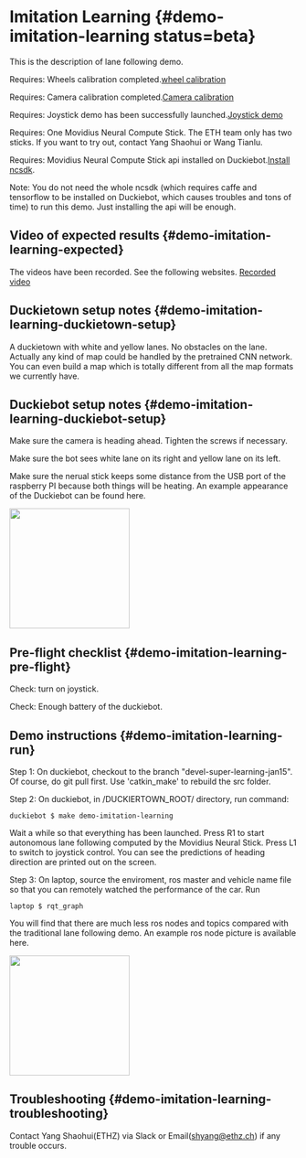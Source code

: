# Imitation Learning {#demo-imitation-learning status=beta}

This is the description of lane following demo.

<div class='requirements' markdown="1">

Requires: Wheels calibration completed.[wheel calibration](#wheel-calibration)

Requires: Camera calibration completed.[Camera calibration](#camera-calib)

Requires: Joystick demo has been successfully launched.[Joystick demo](#rc-control)

Requires: One Movidius Neural Compute Stick. The ETH team only has two sticks. If you want to try out, contact Yang Shaohui or Wang Tianlu. 

Requires: Movidius Neural Compute Stick api installed on Duckiebot.[Install ncsdk](http://purl.org/dth/ncsdk-install). 

Note: You do not need the whole ncsdk (which requires caffe and tensorflow to be installed on Duckiebot, which causes troubles and tons of time) to run this demo. Just installing the api will be enough. 

</div>

## Video of expected results {#demo-imitation-learning-expected}

The videos have been recorded. See the following websites. [Recorded video](https://youtu.be/FCP8Ndoxae0) 

## Duckietown setup notes {#demo-imitation-learning-duckietown-setup}

A duckietown with white and yellow lanes. No obstacles on the lane. Actually any kind of map could be handled by the pretrained CNN network. You can even build a map which is totally different from all the map formats we currently have. 

## Duckiebot setup notes {#demo-imitation-learning-duckiebot-setup}

Make sure the camera is heading ahead. Tighten the screws if necessary. 

Make sure the bot sees white lane on its right and yellow lane on its left. 

Make sure the nerual stick keeps some distance from the USB port of the raspberry PI because both things will be heating. An example appearance of the Duckiebot can be found here. [](#fig:Duckie_appearance)

 <div figure-id="fig:Duckie_appearance" figure-caption="The Duckiebot appearance">
      <img src="15_appearance.jpg" style='width: 15em'/>
 </div>


## Pre-flight checklist {#demo-imitation-learning-pre-flight}

Check: turn on joystick.

Check: Enough battery of the duckiebot.

## Demo instructions {#demo-imitation-learning-run}

Step 1: On duckiebot, checkout to the branch "devel-super-learning-jan15". Of course, do git pull first. Use 'catkin_make' to rebuild the src folder. 

Step 2: On duckiebot, in /DUCKIERTOWN_ROOT/ directory, run command:

    duckiebot $ make demo-imitation-learning

Wait a while so that everything has been launched. Press R1 to start autonomous lane following computed by the Movidius Neural Stick. Press L1 to switch to joystick control. You can see the predictions of heading direction are printed out on the screen. 

Step 3: On laptop, source the enviroment, ros master and vehicle name file so that you can remotely watched the performance of the car. Run 

    laptop $ rqt_graph

You will find that there are much less ros nodes and topics compared with the traditional lane following demo. An example ros node picture is available here. [](#fig:ros_graph)

 <div figure-id="fig:ros_graph" figure-caption="The Ros graph">
      <img src="15_rosgraph.png" style='width: 15em'/>
 </div>


## Troubleshooting {#demo-imitation-learning-troubleshooting}

Contact Yang Shaohui(ETHZ) via Slack or Email(shyang@ethz.ch) if any trouble occurs.
